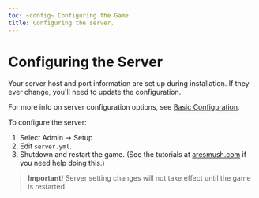 ```yaml
---
toc: ~config~ Configuring the Game
title: Configuring the server.
---
```

# Configuring the Server

Your server host and port information are set up during installation.  If they ever change, you'll need to update the configuration.

For more info on server configuration options, see [Basic Configuration](/tutorials/install/basic-config).

To configure the server:

1. Select Admin -> Setup
2. Edit `server.yml`.
4. Shutdown and restart the game. (See the tutorials at [aresmush.com](http://www.aresmush.com) if you need help doing this.)

> **Important!** Server setting changes will not take effect until the game is restarted.

